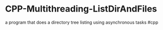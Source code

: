 # CPP-Multithreading-ListDirAndFiles
a program that does a directory tree listing using asynchronous tasks 
#cpp
